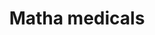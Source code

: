 ---
title: "Matha medicals"
url: /ettumanur-kottayam/matha-medicals-vaikom-road/
shop: Sanitätshaus
---